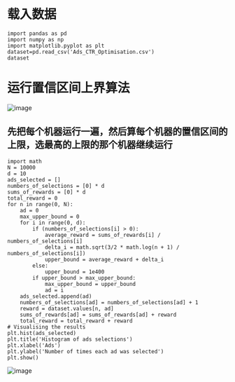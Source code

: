 # 载入数据

```
import pandas as pd
import numpy as np 
import matplotlib.pyplot as plt 
dataset=pd.read_csv('Ads_CTR_Optimisation.csv')
dataset
```
# 运行置信区间上界算法
![image](https://user-images.githubusercontent.com/41554601/176180687-64547b6f-7c8f-4eee-968d-a1987682635f.png)
## 先把每个机器运行一遍，然后算每个机器的置信区间的上限，选最高的上限的那个机器继续运行
```
import math
N = 10000
d = 10
ads_selected = []
numbers_of_selections = [0] * d
sums_of_rewards = [0] * d
total_reward = 0
for n in range(0, N):
    ad = 0
    max_upper_bound = 0
    for i in range(0, d):
        if (numbers_of_selections[i] > 0):
            average_reward = sums_of_rewards[i] / numbers_of_selections[i]
            delta_i = math.sqrt(3/2 * math.log(n + 1) / numbers_of_selections[i])
            upper_bound = average_reward + delta_i
        else:
            upper_bound = 1e400
        if upper_bound > max_upper_bound:
            max_upper_bound = upper_bound
            ad = i
    ads_selected.append(ad)
    numbers_of_selections[ad] = numbers_of_selections[ad] + 1
    reward = dataset.values[n, ad]
    sums_of_rewards[ad] = sums_of_rewards[ad] + reward
    total_reward = total_reward + reward
# Visualising the results
plt.hist(ads_selected)
plt.title('Histogram of ads selections')
plt.xlabel('Ads')
plt.ylabel('Number of times each ad was selected')
plt.show()
```
![image](https://user-images.githubusercontent.com/41554601/176180732-bce3309a-6659-4d82-b497-a532c2e7fd26.png)
